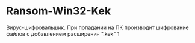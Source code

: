 # Ransom-Win32-Kek

Вирус-шифровальшик.
При попадании на ПК производит шифрование файлов с добавлением расширения ".kek"
1
